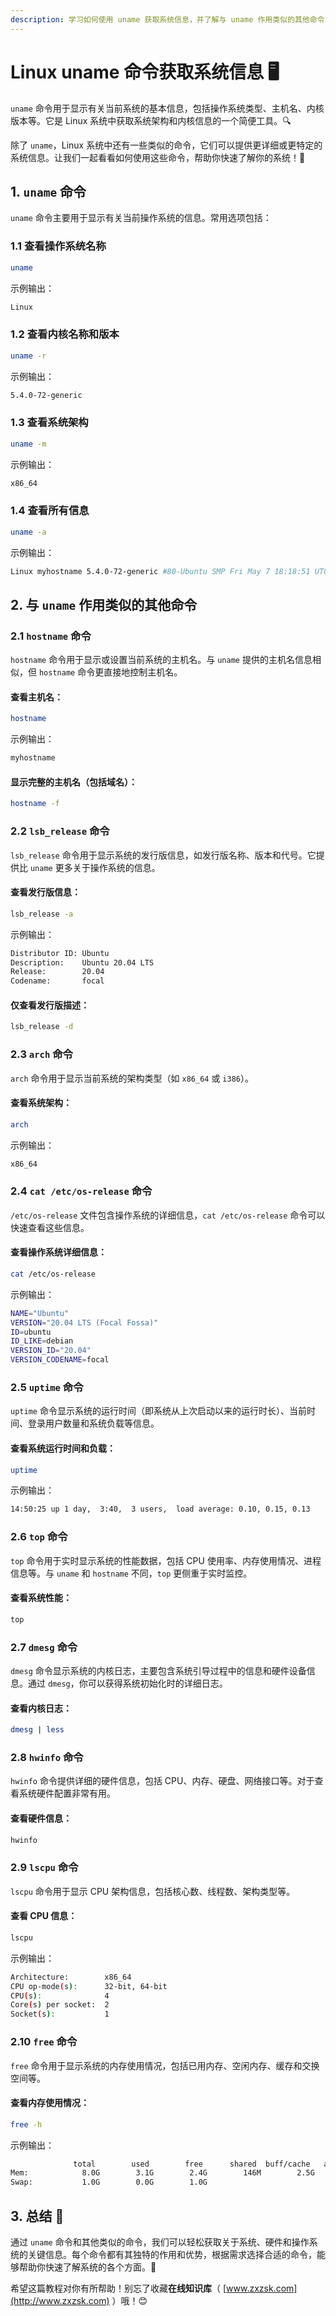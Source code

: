```yaml
---
description: 学习如何使用 uname 获取系统信息，并了解与 uname 作用类似的其他命令
---
```


# Linux uname 命令获取系统信息 🖥️

`uname` 命令用于显示有关当前系统的基本信息，包括操作系统类型、主机名、内核版本等。它是 Linux 系统中获取系统架构和内核信息的一个简便工具。🔍

除了 `uname`，Linux 系统中还有一些类似的命令，它们可以提供更详细或更特定的系统信息。让我们一起看看如何使用这些命令，帮助你快速了解你的系统！🚀

## 1. `uname` 命令

`uname` 命令主要用于显示有关当前操作系统的信息。常用选项包括：

### 1.1 查看操作系统名称
```bash
uname
```
示例输出：
```bash
Linux
```

### 1.2 查看内核名称和版本
```bash
uname -r
```
示例输出：
```bash
5.4.0-72-generic
```

### 1.3 查看系统架构
```bash
uname -m
```
示例输出：
```bash
x86_64
```

### 1.4 查看所有信息
```bash
uname -a
```
示例输出：
```bash
Linux myhostname 5.4.0-72-generic #80-Ubuntu SMP Fri May 7 18:18:51 UTC 2021 x86_64 x86_64 x86_64 GNU/Linux
```

## 2. 与 `uname` 作用类似的其他命令

### 2.1 `hostname` 命令
`hostname` 命令用于显示或设置当前系统的主机名。与 `uname` 提供的主机名信息相似，但 `hostname` 命令更直接地控制主机名。

#### 查看主机名：
```bash
hostname
```
示例输出：
```bash
myhostname
```

#### 显示完整的主机名（包括域名）：
```bash
hostname -f
```

### 2.2 `lsb_release` 命令
`lsb_release` 命令用于显示系统的发行版信息，如发行版名称、版本和代号。它提供比 `uname` 更多关于操作系统的信息。

#### 查看发行版信息：
```bash
lsb_release -a
```
示例输出：
```bash
Distributor ID: Ubuntu
Description:    Ubuntu 20.04 LTS
Release:        20.04
Codename:       focal
```

#### 仅查看发行版描述：
```bash
lsb_release -d
```

### 2.3 `arch` 命令
`arch` 命令用于显示当前系统的架构类型（如 `x86_64` 或 `i386`）。

#### 查看系统架构：
```bash
arch
```
示例输出：
```bash
x86_64
```

### 2.4 `cat /etc/os-release` 命令
`/etc/os-release` 文件包含操作系统的详细信息，`cat /etc/os-release` 命令可以快速查看这些信息。

#### 查看操作系统详细信息：
```bash
cat /etc/os-release
```
示例输出：
```bash
NAME="Ubuntu"
VERSION="20.04 LTS (Focal Fossa)"
ID=ubuntu
ID_LIKE=debian
VERSION_ID="20.04"
VERSION_CODENAME=focal
```

### 2.5 `uptime` 命令
`uptime` 命令显示系统的运行时间（即系统从上次启动以来的运行时长）、当前时间、登录用户数量和系统负载等信息。

#### 查看系统运行时间和负载：
```bash
uptime
```
示例输出：
```bash
14:50:25 up 1 day,  3:40,  3 users,  load average: 0.10, 0.15, 0.13
```

### 2.6 `top` 命令
`top` 命令用于实时显示系统的性能数据，包括 CPU 使用率、内存使用情况、进程信息等。与 `uname` 和 `hostname` 不同，`top` 更侧重于实时监控。

#### 查看系统性能：
```bash
top
```

### 2.7 `dmesg` 命令
`dmesg` 命令显示系统的内核日志，主要包含系统引导过程中的信息和硬件设备信息。通过 `dmesg`，你可以获得系统初始化时的详细日志。

#### 查看内核日志：
```bash
dmesg | less
```

### 2.8 `hwinfo` 命令
`hwinfo` 命令提供详细的硬件信息，包括 CPU、内存、硬盘、网络接口等。对于查看系统硬件配置非常有用。

#### 查看硬件信息：
```bash
hwinfo
```

### 2.9 `lscpu` 命令
`lscpu` 命令用于显示 CPU 架构信息，包括核心数、线程数、架构类型等。

#### 查看 CPU 信息：
```bash
lscpu
```
示例输出：
```bash
Architecture:        x86_64
CPU op-mode(s):      32-bit, 64-bit
CPU(s):              4
Core(s) per socket:  2
Socket(s):           1
```

### 2.10 `free` 命令
`free` 命令用于显示系统的内存使用情况，包括已用内存、空闲内存、缓存和交换空间等。

#### 查看内存使用情况：
```bash
free -h
```
示例输出：
```bash
              total        used        free      shared  buff/cache   available
Mem:            8.0G        3.1G        2.4G        146M        2.5G        4.4G
Swap:           1.0G        0.0G        1.0G
```

## 3. 总结 🌟

通过 `uname` 命令和其他类似的命令，我们可以轻松获取关于系统、硬件和操作系统的关键信息。每个命令都有其独特的作用和优势，根据需求选择合适的命令，能够帮助你快速了解系统的各个方面。🎯

希望这篇教程对你有所帮助！别忘了收藏**在线知识库**（ [www.zxzsk.com](http://www.zxzsk.com) ）哦！😊